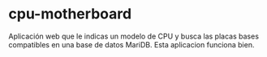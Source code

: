 # cpu-motherboard
Aplicación web que le indicas un modelo de CPU y busca las placas bases compatibles en una base de datos MariDB. 
Esta aplicacion funciona bien.
